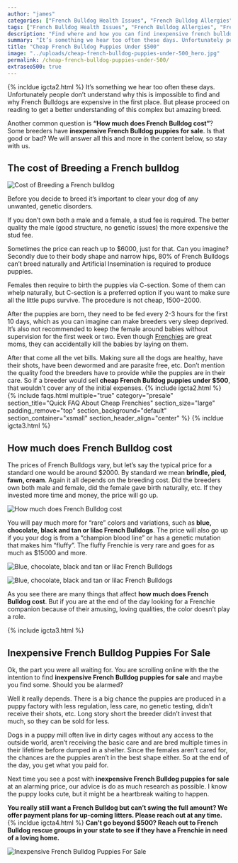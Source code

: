 ```yaml
---
author: "james"
categories: ["French Bulldog Health Issues", "French Bulldog Allergies", "French Bulldog Cherry Eye", "French Bulldog Health Risks", "French Bulldog Health"]
tags: ["French Bulldog Health Issues", "French Bulldog Allergies", "French Bulldog Cherry Eye", "French Bulldog Health Risks", "French Bulldog Health"]
description: "Find where and how you can find inexpensive french bulldog puppies for under $500."
summary: "It’s something we hear too often these days. Unfortunately people don’t understand why this is impossible to find and why French Bulldogs are expensive in the first place."
title: "Cheap French Bulldog Puppies Under $500"
image: "../uploads/cheap-french-bulldog-puppies-under-500_hero.jpg"
permalink: /cheap-french-bulldog-puppies-under-500/
extraseo500: true
---
```


{% incldue igcta2.html %}
It’s something we hear too often these days. Unfortunately people don’t understand why this is impossible to find and why French Bulldogs are expensive in the first place. But please proceed on reading to get a better understanding of this complex but amazing breed.

Another common question is **“How much does French Bulldog cost”**? Some breeders have **inexpensive French Bulldog puppies for sale**. Is that good or bad? We will answer all this and more in the content below, so stay with us.

## The cost of Breeding a French bulldog

![Cost of Breeding a French bulldog](/uploads/cheap-french-bulldog-puppies-under-500_1.jpg)

Before you decide to breed it’s important to clear your dog of any unwanted, genetic disorders.

If you don’t own both a male and a female, a stud fee is required. The better quality the male (good structure, no genetic issues) the more expensive the stud fee.

Sometimes the price can reach up to $6000, just for that. Can you imagine? Secondly due to their body shape and narrow hips, 80% of French Bulldogs can’t breed naturally and Artificial Insemination is required to produce puppies.

Females then require to birth the puppies via C-section. Some of them can whelp naturally, but C-section is a preferred option if you want to make sure all the little pups survive. The procedure is not cheap, $1500-$2000.

After the puppies are born, they need to be fed every 2-3 hours for the first 10 days, which as you can imagine can make breeders very sleep deprived. It’s also not recommended to keep the female around babies without supervision for the first week or two. Even though [Frenchies](https://ethicalfrenchie.com/) are great moms, they can accidentally kill the babies by laying on them.

After that come all the vet bills. Making sure all the dogs are healthy, have their shots, have been dewormed and are parasite free, etc. Don’t mention the quality food the breeders have to provide while the puppies are in their care. So if a breeder would sell **cheap French Bulldog puppies under $500**, that wouldn’t cover any of the initial expenses.
{% include igcta2.html %}
{% include faqs.html 
  multiple="true" 
  category="presale" 
  section_title="Quick FAQ About Cheap Frenchies" 
  section_size="large"
  padding_remove="top"
  section_background="default"
  section_container="xsmall"
  section_header_align="center"
%}
{% incldue igcta3.html %}

## How much does French Bulldog cost

The prices of French Bulldogs vary, but let’s say the typical price for a standard one would be around $2000. By standard we mean **brindle, pied, fawn, cream**. Again it all depends on the breeding cost. Did the breeders own both male and female, did the female gave birth naturally, etc. If they invested more time and money, the price will go up.

![How much does French Bulldog cost](/uploads/cheap-french-bulldog-puppies-under-500_2.jpg)

You will pay much more for “rare” colors and variations, such as **blue, chocolate, black and tan or lilac French Bulldogs**. The price will also go up if you your dog is from a “champion blood line” or has a genetic mutation that makes him “fluffy”. The fluffy Frenchie is very rare and goes for as much as $15000 and more.

![Blue, chocolate, black and tan or lilac French Bulldogs](/uploads/cheap-french-bulldog-puppies-under-500_3.jpg)

![Blue, chocolate, black and tan or lilac French Bulldogs](/uploads/cheap-french-bulldog-puppies-under-500_4.jpg)

As you see there are many things that affect **how much does French Bulldog cost**. But if you are at the end of the day looking for a Frenchie companion because of their amusing, loving qualities, the color doesn’t play a role.

{% include igcta3.html %}
## Inexpensive French Bulldog Puppies For Sale

Ok, the part you were all waiting for. You are scrolling online with the the intention to find **inexpensive French Bulldog puppies for sale** and maybe you find some. Should you be alarmed?

Well it really depends. There is a big chance the puppies are produced in a puppy factory with less regulation, less care, no genetic testing, didn’t receive their shots, etc. Long story short the breeder didn’t invest that much, so they can be sold for less.

Dogs in a puppy mill often live in dirty cages without any access to the outside world, aren’t receiving the basic care and are bred multiple times in their lifetime before dumped in a shelter. Since the females aren’t cared for, the chances are the puppies aren’t in the best shape either. So at the end of the day, you get what you paid for.

Next time you see a post with **inexpensive French Bulldog puppies for sale** at an alarming price, our advice is do as much research as possible. I know the puppy looks cute, but it might be a heartbreak waiting to happen.

**You really still want a French Bulldog but can’t swing the full amount? We offer payment plans for up-coming litters. Please reach out at any time.**
{% incldue igcta4.html %}
**Can’t go beyond $500? Reach out to French Bulldog rescue groups in your state to see if they have a Frenchie in need of a loving home.**

![Inexpensive French Bulldog Puppies For Sale](/uploads/cheap-french-bulldog-puppies-under-500_5.jpg)